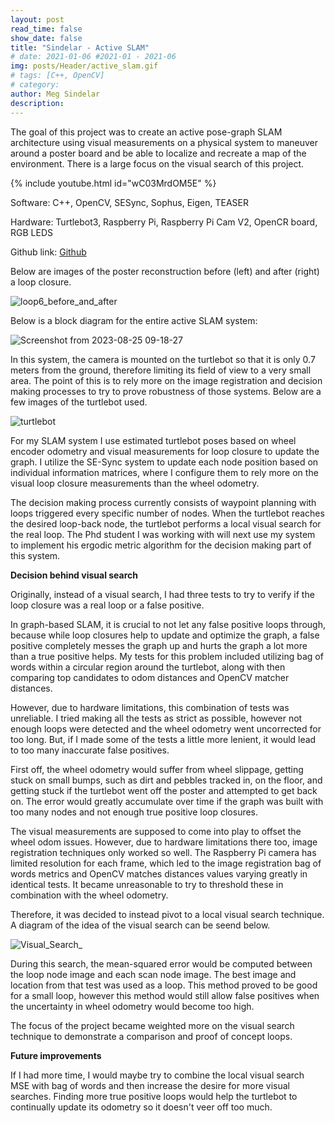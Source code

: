 ```yaml
---
layout: post
read_time: false
show_date: false
title: "Sindelar - Active SLAM"
# date: 2021-01-06 #2021-01 - 2021-06
img: posts/Header/active_slam.gif
# tags: [C++, OpenCV]
# category: 
author: Meg Sindelar
description: 
---
```

The goal of this project was to create an active pose-graph SLAM architecture using visual measurements on a physical system to maneuver around a poster board and be able 
to localize and recreate a map of the environment. There is a large focus on the visual search of this project.

{% include youtube.html id="wC03MrdOM5E" %}

Software: C++, OpenCV, SESync, Sophus, Eigen, TEASER

Hardware: Turtlebot3, Raspberry Pi, Raspberry Pi Cam V2, OpenCR board, RGB LEDS

Github link: [Github](https://github.com/megsindelar/active_slam)

Below are images of the poster reconstruction before (left) and after (right) a loop closure.

![loop6_before_and_after](https://github.com/megsindelar/megsindelar.github.io/assets/87098227/9db6d80d-b079-4aa7-9fc4-ba63d1aa12a4)

Below is a block diagram for the entire active SLAM system:

![Screenshot from 2023-08-25 09-18-27](https://github.com/megsindelar/megsindelar.github.io/assets/87098227/63bfb8af-99f7-4373-95ef-4253298552fa)

In this system, the camera is mounted on the turtlebot so that it is only 0.7 meters from the ground, therefore limiting its field of view to a very small area. The point of this is to rely more on the image registration and decision making processes to try to prove robustness of those systems. Below are a few images of the turtlebot used.

![turtlebot](https://github.com/megsindelar/megsindelar.github.io/assets/87098227/fd942c39-36b9-4c6b-9706-eef5262b00e8)

For my SLAM system I use estimated turtlebot poses based on wheel encoder odometry and visual measurements for loop closure to update the graph. I utilize the SE-Sync system to update each node position based on individual information matrices, where I configure them to rely more on the visual loop closure measurements than the wheel odometry.

The decision making process currently consists of waypoint planning with loops triggered every specific number of nodes. When the turtlebot reaches the desired loop-back node, the turtlebot performs a local visual search for the real loop.  The Phd student I was working with will next use my system to implement his ergodic metric algorithm for the decision making part of this system.


**Decision behind visual search**

Originally, instead of a visual search, I had three tests to try to verify if the loop closure was a real loop or a false positive. 

In graph-based SLAM, it is crucial to not let any false positive loops through, because while loop closures help to update and optimize the graph, a false positive completely messes the graph up and hurts the graph a lot more than a true positive helps. My tests for this problem included utilizing bag of words within a circular region around the turtlebot, along with then comparing top candidates to odom distances and OpenCV matcher distances.

However, due to hardware limitations, this combination of tests was unreliable. I tried making all the tests as strict as possible, however not enough loops were detected and the wheel odometry went uncorrected for too long. But, if I made some of the tests a little more lenient, it would lead to too many inaccurate false positives.

First off, the wheel odometry would suffer from wheel slippage, getting stuck on small bumps, such as dirt and pebbles tracked in, on the floor, and getting stuck if the turtlebot went off the poster and attempted to get back on. The error would greatly accumulate over time if the graph was built with too many nodes and not enough true positive loop closures.

The visual measurements are supposed to come into play to offset the wheel odom issues. However, due to hardware limitations there too, image registration techniques only worked so well. The Raspberry Pi camera has limited resolution for each frame, which led to the image registration bag of words metrics and OpenCV matches distances values varying greatly in identical tests. It became unreasonable to try to threshold these in combination with the wheel odometry. 

Therefore, it was decided to instead pivot to a local visual search technique. A diagram of the idea of the visual search can be seend below.

![Visual_Search_](https://github.com/megsindelar/megsindelar.github.io/assets/87098227/0c8454b9-6864-410e-bf8e-812292ed3472)

During this search, the mean-squared error would be computed between the loop node image and each scan node image. The best image and location from that test was used as a loop. This method proved to be good for a small loop, however this method would still allow false positives when the uncertainty in wheel odometry would become too high. 

The focus of the project became weighted more on the visual search technique to demonstrate a comparison and proof of concept loops.


**Future improvements**

If I had more time, I would maybe try to combine the local visual search MSE with bag of words and then increase the desire for more visual searches. Finding more true positive loops would help the turtlebot to continually update its odometry so it doesn't veer off too much.






